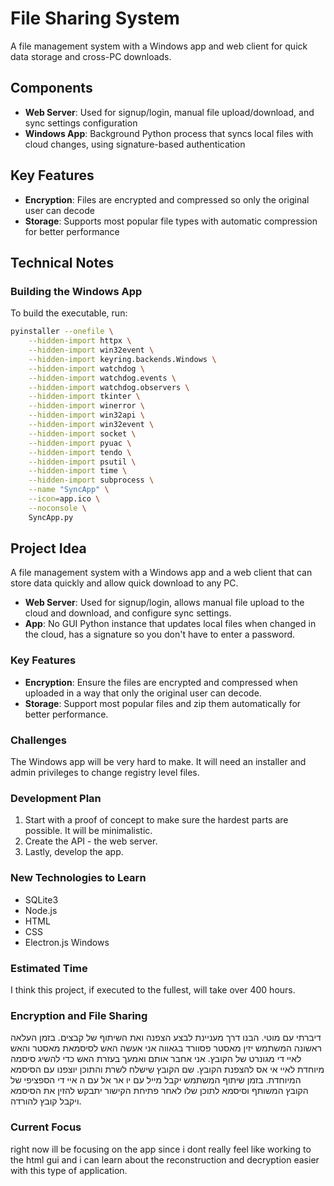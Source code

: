 # File Sharing System

A file management system with a Windows app and web client for quick data storage and cross-PC downloads.

## Components

- **Web Server**: Used for signup/login, manual file upload/download, and sync settings configuration
- **Windows App**: Background Python process that syncs local files with cloud changes, using signature-based authentication

## Key Features

- **Encryption**: Files are encrypted and compressed so only the original user can decode
- **Storage**: Supports most popular file types with automatic compression for better performance

## Technical Notes

### Building the Windows App

To build the executable, run:

```bash
pyinstaller --onefile \
    --hidden-import httpx \
    --hidden-import win32event \
    --hidden-import keyring.backends.Windows \
    --hidden-import watchdog \
    --hidden-import watchdog.events \
    --hidden-import watchdog.observers \
    --hidden-import tkinter \
    --hidden-import winerror \
    --hidden-import win32api \
    --hidden-import win32event \
    --hidden-import socket \
    --hidden-import pyuac \
    --hidden-import tendo \
    --hidden-import psutil \
    --hidden-import time \
    --hidden-import subprocess \
    --name "SyncApp" \
    --icon=app.ico \
    --noconsole \
    SyncApp.py
```

## Project Idea

A file management system with a Windows app and a web client that can store data quickly and allow quick download to any PC.

- **Web Server**: Used for signup/login, allows manual file upload to the cloud and download, and configure sync settings.
- **App**: No GUI Python instance that updates local files when changed in the cloud, has a signature so you don't have to enter a password.

### Key Features

- **Encryption**: Ensure the files are encrypted and compressed when uploaded in a way that only the original user can decode.
- **Storage**: Support most popular files and zip them automatically for better performance.

### Challenges

The Windows app will be very hard to make. It will need an installer and admin privileges to change registry level files.

### Development Plan

1. Start with a proof of concept to make sure the hardest parts are possible. It will be minimalistic.
2. Create the API - the web server.
3. Lastly, develop the app.

### New Technologies to Learn

- SQLite3
- Node.js
- HTML
- CSS
- Electron.js Windows

### Estimated Time

I think this project, if executed to the fullest, will take over 400 hours.

### Encryption and File Sharing

דיברתי עם מוטי. הבנו דרך מעניינת לבצע הצפנה ואת השיתוף של קבצים.
בזמן העלאה ראשונה המשתמש יזין מאסטר פסוורד בגאווה אני אעשה האש לסיסמאת מאסטר והאש לאיי די מגונרט של הקובץ. אני אחבר אותם ואמעך בעזרת האש כדי להשיג סיסמה מיוחדת לאיי אי אס להצפנת הקובץ. שם הקובץ שישלח לשרת והתוכן יוצפנו עם הסיסמא המיוחדת.
בזמן שיתוף המשתמש יקבל מייל עם יו אר אל עם ה איי די הספציפי של הקובץ המשותף וסיסמא לתוכן שלו לאחר פתיחת הקישור יתבקש להזין את הסיסמא ויקבל קובץ להורדה.

### Current Focus

right now ill be focusing on the app since i dont really feel like working to the html gui and i can learn about the reconstruction 
and decryption easier with this type of application.